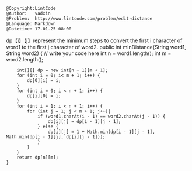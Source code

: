 ```
@Copyright:LintCode
@Author:   vadxin
@Problem:  http://www.lintcode.com/problem/edit-distance
@Language: Markdown
@Datetime: 17-01-25 08:00
```

dp【i】【j】represent the minimum steps to convert the first i character of word1 to the first j character of word2.
public int minDistance(String word1, String word2) {
        // write your code here
        int n = word1.length();
        int m = word2.length();
        
        int[][] dp = new int[n + 1][m + 1];
        for (int i = 0; i< m + 1; i++) {
            dp[0][i] = i; 
        }
        for (int i = 0; i < n + 1; i++) {
            dp[i][0] = i;
        }
        for (int i = 1; i < n + 1; i++) {
            for (int j = 1; j < m + 1; j++){
                if (word1.charAt(i - 1) == word2.charAt(j - 1)) {
                    dp[i][j] = dp[i - 1][j - 1];
                } else {
                    dp[i][j] = 1 + Math.min(dp[i - 1][j - 1], Math.min(dp[i - 1][j], dp[i][j - 1]));
                }
            }
        }
        return dp[n][m];
    }